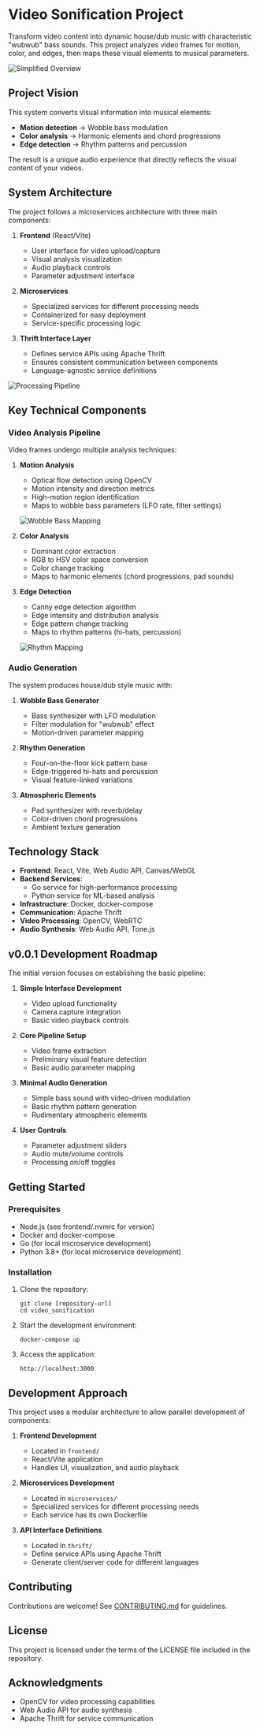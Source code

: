 # Video Sonification Project

Transform video content into dynamic house/dub music with characteristic "wubwub" bass sounds. This project analyzes video frames for motion, color, and edges, then maps these visual elements to musical parameters.

![Simplified Overview](designs/simplified.svg)

## Project Vision

This system converts visual information into musical elements:
- **Motion detection** → Wobble bass modulation
- **Color analysis** → Harmonic elements and chord progressions
- **Edge detection** → Rhythm patterns and percussion

The result is a unique audio experience that directly reflects the visual content of your videos.

## System Architecture

The project follows a microservices architecture with three main components:

1. **Frontend** (React/Vite)
   - User interface for video upload/capture
   - Visual analysis visualization
   - Audio playback controls
   - Parameter adjustment interface

2. **Microservices**
   - Specialized services for different processing needs
   - Containerized for easy deployment
   - Service-specific processing logic

3. **Thrift Interface Layer**
   - Defines service APIs using Apache Thrift
   - Ensures consistent communication between components
   - Language-agnostic service definitions

![Processing Pipeline](designs/pipieline.svg)

## Key Technical Components

### Video Analysis Pipeline

Video frames undergo multiple analysis techniques:

1. **Motion Analysis**
   - Optical flow detection using OpenCV
   - Motion intensity and direction metrics
   - High-motion region identification
   - Maps to wobble bass parameters (LFO rate, filter settings)

   ![Wobble Bass Mapping](designs/wubba.svg)

2. **Color Analysis**
   - Dominant color extraction
   - RGB to HSV color space conversion
   - Color change tracking
   - Maps to harmonic elements (chord progressions, pad sounds)

3. **Edge Detection**
   - Canny edge detection algorithm
   - Edge intensity and distribution analysis
   - Edge pattern change tracking
   - Maps to rhythm patterns (hi-hats, percussion)

   ![Rhythm Mapping](designs/rhythm.svg)

### Audio Generation

The system produces house/dub style music with:

1. **Wobble Bass Generator**
   - Bass synthesizer with LFO modulation
   - Filter modulation for "wubwub" effect
   - Motion-driven parameter mapping

2. **Rhythm Generation**
   - Four-on-the-floor kick pattern base
   - Edge-triggered hi-hats and percussion
   - Visual feature-linked variations

3. **Atmospheric Elements**
   - Pad synthesizer with reverb/delay
   - Color-driven chord progressions
   - Ambient texture generation

## Technology Stack

- **Frontend**: React, Vite, Web Audio API, Canvas/WebGL
- **Backend Services**: 
  - Go service for high-performance processing
  - Python service for ML-based analysis
- **Infrastructure**: Docker, docker-compose
- **Communication**: Apache Thrift
- **Video Processing**: OpenCV, WebRTC
- **Audio Synthesis**: Web Audio API, Tone.js

## v0.0.1 Development Roadmap

The initial version focuses on establishing the basic pipeline:

1. **Simple Interface Development**
   - Video upload functionality
   - Camera capture integration
   - Basic video playback controls

2. **Core Pipeline Setup**
   - Video frame extraction
   - Preliminary visual feature detection
   - Basic audio parameter mapping

3. **Minimal Audio Generation**
   - Simple bass sound with video-driven modulation
   - Basic rhythm pattern generation
   - Rudimentary atmospheric elements

4. **User Controls**
   - Parameter adjustment sliders
   - Audio mute/volume controls
   - Processing on/off toggles

## Getting Started

### Prerequisites

- Node.js (see frontend/.nvmrc for version)
- Docker and docker-compose
- Go (for local microservice development)
- Python 3.8+ (for local microservice development)

### Installation

1. Clone the repository:
   ```
   git clone [repository-url]
   cd video_sonification
   ```

2. Start the development environment:
   ```
   docker-compose up
   ```

3. Access the application:
   ```
   http://localhost:3000
   ```

## Development Approach

This project uses a modular architecture to allow parallel development of components:

1. **Frontend Development**
   - Located in `frontend/`
   - React/Vite application
   - Handles UI, visualization, and audio playback

2. **Microservices Development**
   - Located in `microservices/`
   - Specialized services for different processing needs
   - Each service has its own Dockerfile

3. **API Interface Definitions**
   - Located in `thrift/`
   - Define service APIs using Apache Thrift
   - Generate client/server code for different languages

## Contributing

Contributions are welcome! See [CONTRIBUTING.md](CONTRIBUTING.md) for guidelines.

## License

This project is licensed under the terms of the LICENSE file included in the repository.

## Acknowledgments

- OpenCV for video processing capabilities
- Web Audio API for audio synthesis
- Apache Thrift for service communication